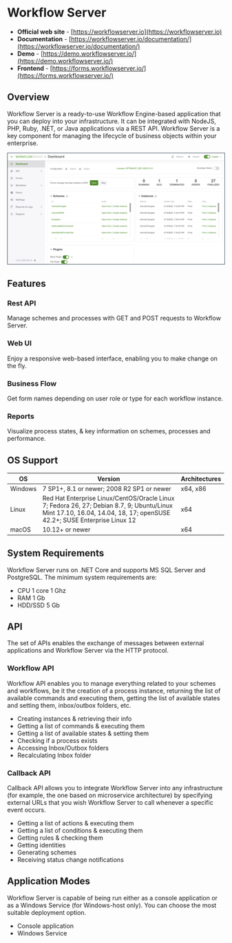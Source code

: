 # Workflow Server

* **Official web site** - [https://workflowserver.io](https://workflowserver.io)
* **Documentation** - [https://workflowserver.io/documentation/](https://workflowserver.io/documentation/)
* **Demo** - [https://demo.workflowserver.io/](https://demo.workflowserver.io/)
* **Frontend** - [https://forms.workflowserver.io/](https://forms.workflowserver.io/)

## Overview

Workflow Server is a ready-to-use Workflow Engine-based application that you can deploy into your infrastructure. It can be integrated with NodeJS, PHP, Ruby, .NET, or Java applications via a REST API. Workflow Server is a key component for managing the lifecycle of business objects within your enterprise.

<a href="https://demo.workflowserver.io/"><img src="screenshot.png" width="580" style="
    border: 1px solid;
    border-color: #3e4d5c;"></a>

## Features

### Rest API

Manage schemes and processes with GET and POST requests to Workflow Server.

### Web UI

Enjoy a responsive web-based interface, enabling you to make change on the fly.

### Business Flow

Get form names depending on user role or type for each workflow instance.

### Reports

Visualize process states, & key information on schemes, processes and performance.

## OS Support

| OS      | Version                                                                                                                                                               | Architectures |
|---------|-----------------------------------------------------------------------------------------------------------------------------------------------------------------------|---------------|
| Windows | 7 SP1+, 8.1 or newer; 2008 R2 SP1 or newer                                                                                                                            | x64, x86      |
| Linux   | Red Hat Enterprise Linux/CentOS/Oracle Linux 7; Fedora 26, 27; Debian 8.7, 9; Ubuntu/Linux Mint 17.10, 16.04, 14.04, 18, 17; openSUSE 42.2+; SUSE Enterprise Linux 12 | x64           |
| macOS   | 10.12+ or newer                                                                                                                                                       | x64           |

## System Requirements

Workflow Server runs on .NET Core and supports MS SQL Server and PostgreSQL. The minimum system requirements are:

* CPU 1 core 1 Ghz 
* RAM 1 Gb 
* HDD/SSD 5 Gb

## API

The set of APIs enables the exchange of messages between external applications and Workflow Server via the HTTP protocol.

### Workflow API

Workflow API enables you to manage everything related to your schemes and workflows, be it the creation of a process instance, returning the list of available commands and executing them, getting the list of available states and setting them, inbox/outbox folders, etc.

* Creating instances & retrieving their info
* Getting a list of commands & executing them
* Getting a list of available states & setting them
* Checking if a process exists
* Accessing Inbox/Outbox folders
* Recalculating Inbox folder
 
### Callback API

Callback API allows you to integrate Workflow Server into any infrastructure (for example, the one based on microservice architecture) by specifying external URLs that you wish Workflow Server to call whenever a specific event occurs.

* Getting a list of actions & executing them
* Getting a list of conditions & executing them
* Getting rules & checking them
* Getting identities
* Generating schemes
* Receiving status change notifications

## Application Modes

Workflow Server is capable of being run either as a console application or as a Windows Service (for Windows-host only). You can choose the most suitable deployment option.

* Console application 
* Windows Service
